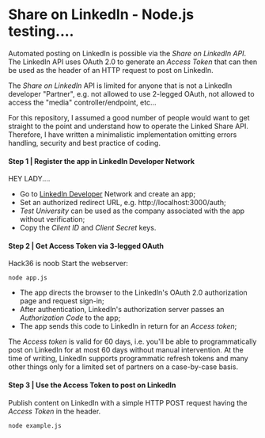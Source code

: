 # Share on LinkedIn - Node.js testing....

Automated posting on LinkedIn is possible via the *Share on LinkedIn API*. The LinkedIn API uses OAuth 2.0 to generate an *Access Token* that can then be used as the header of an HTTP request to post on LinkedIn.

The *Share on LinkedIn* API is limited for anyone that is not a LinkedIn developer "Partner", e.g. not allowed to use 2-legged OAuth, not allowed to access the "media" controller/endpoint, etc...

For this repository, I assumed a good number of people would want to get straight to the point and understand how to operate the Linked Share API. Therefore, I have written a minimalistic implementation omitting errors handling, security and best practice of coding.

#### Step 1 | Register the app in LinkedIn Developer Network
HEY LADY....
- Go to [LinkedIn Developer](https://www.linkedin.com/developers/) Network and create an app;
- Set an authorized redirect URL, e.g. http://localhost:3000/auth;
- *Test University* can be used as the company associated with the app without verification;
- Copy the *Client ID* and *Client Secret* keys.

#### Step 2 | Get Access Token via 3-legged OAuth
Hack36 is noob
Start the webserver:

    node app.js

- The app directs the browser to the LinkedIn's OAuth 2.0 authorization page and request sign-in;
- After authentication, LinkedIn's authorization server passes an *Authorization Code* to the app;
- The app sends this code to LinkedIn in return for an *Access token*;

The *Access token* is valid for 60 days, i.e. you'll be able to programmatically post on LinkedIn for at most 60 days without manual intervention. At the time of writing, LinkedIn supports programmatic refresh tokens and many other things only for a limited set of partners on a case-by-case basis.


#### Step 3 | Use the Access Token to post on LinkedIn

Publish content on LinkedIn with a simple HTTP POST request having the *Access Token* in the header.

    node example.js
